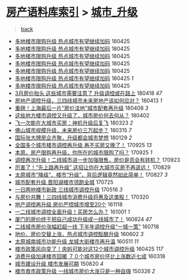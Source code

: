 [房产语料库索引](../../README.md)  > [城市_升级](城市_升级.md)
====
> [back](../README.md)

- [多地楼市限购升级 热点城市有望继续加码](http://jkwz.applinzi.com/ittc/7095850366824612880.html#%E5%A4%9A%E5%9C%B0%E6%A5%BC%E5%B8%82%E9%99%90%E8%B4%AD%E5%8D%87%E7%BA%A7+%E7%83%AD%E7%82%B9%E5%9F%8E%E5%B8%82%E6%9C%89%E6%9C%9B%E7%BB%A7%E7%BB%AD%E5%8A%A0%E7%A0%81) 180425  
- [多地楼市限购升级 热点城市有望继续加码](http://jkwz.applinzi.com/ittc/7095839056544138247.html#%E5%A4%9A%E5%9C%B0%E6%A5%BC%E5%B8%82%E9%99%90%E8%B4%AD%E5%8D%87%E7%BA%A7+%E7%83%AD%E7%82%B9%E5%9F%8E%E5%B8%82%E6%9C%89%E6%9C%9B%E7%BB%A7%E7%BB%AD%E5%8A%A0%E7%A0%81) 180425  
- [多地楼市限购升级 热点城市有望继续加码](http://jkwz.applinzi.com/ittc/7095838977406010385.html#%E5%A4%9A%E5%9C%B0%E6%A5%BC%E5%B8%82%E9%99%90%E8%B4%AD%E5%8D%87%E7%BA%A7+%E7%83%AD%E7%82%B9%E5%9F%8E%E5%B8%82%E6%9C%89%E6%9C%9B%E7%BB%A7%E7%BB%AD%E5%8A%A0%E7%A0%81) 180425  
- [多地楼市限购升级 热点城市有望继续加码](http://jkwz.applinzi.com/ittc/7095838178298823691.html#%E5%A4%9A%E5%9C%B0%E6%A5%BC%E5%B8%82%E9%99%90%E8%B4%AD%E5%8D%87%E7%BA%A7+%E7%83%AD%E7%82%B9%E5%9F%8E%E5%B8%82%E6%9C%89%E6%9C%9B%E7%BB%A7%E7%BB%AD%E5%8A%A0%E7%A0%81) 180425  
- [多地楼市限购升级 热点城市有望继续加码](http://jkwz.applinzi.com/ittc/7095834748180235274.html#%E5%A4%9A%E5%9C%B0%E6%A5%BC%E5%B8%82%E9%99%90%E8%B4%AD%E5%8D%87%E7%BA%A7+%E7%83%AD%E7%82%B9%E5%9F%8E%E5%B8%82%E6%9C%89%E6%9C%9B%E7%BB%A7%E7%BB%AD%E5%8A%A0%E7%A0%81) 180425  
- [多地楼市限购升级 热点城市有望继续加码](http://jkwz.applinzi.com/ittc/7095833367830594576.html#%E5%A4%9A%E5%9C%B0%E6%A5%BC%E5%B8%82%E9%99%90%E8%B4%AD%E5%8D%87%E7%BA%A7+%E7%83%AD%E7%82%B9%E5%9F%8E%E5%B8%82%E6%9C%89%E6%9C%9B%E7%BB%A7%E7%BB%AD%E5%8A%A0%E7%A0%81) 180425 *1* 
- [多地楼市限购升级 热点城市有望继续加码](http://jkwz.applinzi.com/ittc/7095821081955009542.html#%E5%A4%9A%E5%9C%B0%E6%A5%BC%E5%B8%82%E9%99%90%E8%B4%AD%E5%8D%87%E7%BA%A7+%E7%83%AD%E7%82%B9%E5%9F%8E%E5%B8%82%E6%9C%89%E6%9C%9B%E7%BB%A7%E7%BB%AD%E5%8A%A0%E7%A0%81) 180425  
- [3月房价抬头 这些城市需要注意了 升级调控或在路上](http://jkwz.applinzi.com/ittc/7093437800194245642.html#3%E6%9C%88%E6%88%BF%E4%BB%B7%E6%8A%AC%E5%A4%B4+%E8%BF%99%E4%BA%9B%E5%9F%8E%E5%B8%82%E9%9C%80%E8%A6%81%E6%B3%A8%E6%84%8F%E4%BA%86+%E5%8D%87%E7%BA%A7%E8%B0%83%E6%8E%A7%E6%88%96%E5%9C%A8%E8%B7%AF%E4%B8%8A) 180418 *47* 
- [房地产调控升级，三四线城市未来房地产该如何应对？](http://jkwz.applinzi.com/ittc/7091605214631298055.html#%E6%88%BF%E5%9C%B0%E4%BA%A7%E8%B0%83%E6%8E%A7%E5%8D%87%E7%BA%A7%EF%BC%8C%E4%B8%89%E5%9B%9B%E7%BA%BF%E5%9F%8E%E5%B8%82%E6%9C%AA%E6%9D%A5%E6%88%BF%E5%9C%B0%E4%BA%A7%E8%AF%A5%E5%A6%82%E4%BD%95%E5%BA%94%E5%AF%B9%EF%BC%9F) 180413 *1* 
- [重磅！上海最后一片“房价洼地”城市配套再升级](http://jkwz.applinzi.com/ittc/7089660282077185041.html#%E9%87%8D%E7%A3%85%EF%BC%81%E4%B8%8A%E6%B5%B7%E6%9C%80%E5%90%8E%E4%B8%80%E7%89%87%E2%80%9C%E6%88%BF%E4%BB%B7%E6%B4%BC%E5%9C%B0%E2%80%9D%E5%9F%8E%E5%B8%82%E9%85%8D%E5%A5%97%E5%86%8D%E5%8D%87%E7%BA%A7) 180408 *3* 
- [这些地方楼市调控又升级了，城市房价何去何从？](http://jkwz.applinzi.com/ittc/7087443922215502854.html#%E8%BF%99%E4%BA%9B%E5%9C%B0%E6%96%B9%E6%A5%BC%E5%B8%82%E8%B0%83%E6%8E%A7%E5%8F%88%E5%8D%87%E7%BA%A7%E4%BA%86%EF%BC%8C%E5%9F%8E%E5%B8%82%E6%88%BF%E4%BB%B7%E4%BD%95%E5%8E%BB%E4%BD%95%E4%BB%8E%EF%BC%9F) 180402  
- [飞一次能在大城市买房：神机升级后复飞](http://jkwz.applinzi.com/ittc/7083704389078615050.html#%E9%A3%9E%E4%B8%80%E6%AC%A1%E8%83%BD%E5%9C%A8%E5%A4%A7%E5%9F%8E%E5%B8%82%E4%B9%B0%E6%88%BF%EF%BC%9A%E7%A5%9E%E6%9C%BA%E5%8D%87%E7%BA%A7%E5%90%8E%E5%A4%8D%E9%A3%9E) 180323 *2* 
- [佛山城市规模升级，未来房价三万起步？](http://jkwz.applinzi.com/ittc/7080788523022287888.html#%E4%BD%9B%E5%B1%B1%E5%9F%8E%E5%B8%82%E8%A7%84%E6%A8%A1%E5%8D%87%E7%BA%A7%EF%BC%8C%E6%9C%AA%E6%9D%A5%E6%88%BF%E4%BB%B7%E4%B8%89%E4%B8%87%E8%B5%B7%E6%AD%A5%EF%BC%9F) 180315 *7* 
- [国际张大牌房企齐聚，升级都会城市梦想](http://jkwz.applinzi.com/ittc/7063957897312994315.html#%E5%9B%BD%E9%99%85%E5%BC%A0%E5%A4%A7%E7%89%8C%E6%88%BF%E4%BC%81%E9%BD%90%E8%81%9A%EF%BC%8C%E5%8D%87%E7%BA%A7%E9%83%BD%E4%BC%9A%E5%9F%8E%E5%B8%82%E6%A2%A6%E6%83%B3) 180129 *2* 
- [全国多个城市楼市调控再升级 再不买房又晚了！](http://jkwz.applinzi.com/ittc/7017261162729833488.html#%E5%85%A8%E5%9B%BD%E5%A4%9A%E4%B8%AA%E5%9F%8E%E5%B8%82%E6%A5%BC%E5%B8%82%E8%B0%83%E6%8E%A7%E5%86%8D%E5%8D%87%E7%BA%A7+%E5%86%8D%E4%B8%8D%E4%B9%B0%E6%88%BF%E5%8F%88%E6%99%9A%E4%BA%86%EF%BC%81) 170925 *13* 
- [本周，房产限购再升级，你所在的城市限购了吗？](http://jkwz.applinzi.com/ittc/7017251019728356369.html#%E6%9C%AC%E5%91%A8%EF%BC%8C%E6%88%BF%E4%BA%A7%E9%99%90%E8%B4%AD%E5%86%8D%E5%8D%87%E7%BA%A7%EF%BC%8C%E4%BD%A0%E6%89%80%E5%9C%A8%E7%9A%84%E5%9F%8E%E5%B8%82%E9%99%90%E8%B4%AD%E4%BA%86%E5%90%97%EF%BC%9F) 170925 *1* 
- [调控再次升级！二线城市进一步加强限售，房价是否会有转机？](http://jkwz.applinzi.com/ittc/7016589474174338065.html#%E8%B0%83%E6%8E%A7%E5%86%8D%E6%AC%A1%E5%8D%87%E7%BA%A7%EF%BC%81%E4%BA%8C%E7%BA%BF%E5%9F%8E%E5%B8%82%E8%BF%9B%E4%B8%80%E6%AD%A5%E5%8A%A0%E5%BC%BA%E9%99%90%E5%94%AE%EF%BC%8C%E6%88%BF%E4%BB%B7%E6%98%AF%E5%90%A6%E4%BC%9A%E6%9C%89%E8%BD%AC%E6%9C%BA%EF%BC%9F) 170923  
- [厉害了！“先上路再升级” 这招让你在大城市买房不再遥远！](http://jkwz.applinzi.com/ittc/7007037770718250000.html#%E5%8E%89%E5%AE%B3%E4%BA%86%EF%BC%81%E2%80%9C%E5%85%88%E4%B8%8A%E8%B7%AF%E5%86%8D%E5%8D%87%E7%BA%A7%E2%80%9D+%E8%BF%99%E6%8B%9B%E8%AE%A9%E4%BD%A0%E5%9C%A8%E5%A4%A7%E5%9F%8E%E5%B8%82%E4%B9%B0%E6%88%BF%E4%B8%8D%E5%86%8D%E9%81%A5%E8%BF%9C%EF%BC%81) 170829  
- [太原城市“降级”、楼市“升级”，背后逻辑竟然如此简单！](http://jkwz.applinzi.com/ittc/7006446692189340689.html#%E5%A4%AA%E5%8E%9F%E5%9F%8E%E5%B8%82%E2%80%9C%E9%99%8D%E7%BA%A7%E2%80%9D%E3%80%81%E6%A5%BC%E5%B8%82%E2%80%9C%E5%8D%87%E7%BA%A7%E2%80%9D%EF%BC%8C%E8%83%8C%E5%90%8E%E9%80%BB%E8%BE%91%E7%AB%9F%E7%84%B6%E5%A6%82%E6%AD%A4%E7%AE%80%E5%8D%95%EF%BC%81) 170827 *3* 
- [城市配套升级 晋阳湖楼市领跑全城](http://jkwz.applinzi.com/ittc/6994113503177475089.html#%E5%9F%8E%E5%B8%82%E9%85%8D%E5%A5%97%E5%8D%87%E7%BA%A7+%E6%99%8B%E9%98%B3%E6%B9%96%E6%A5%BC%E5%B8%82%E9%A2%86%E8%B7%91%E5%85%A8%E5%9F%8E) 170725  
- [一日两地楼市新政 三线城市调控升级](http://jkwz.applinzi.com/ittc/6968073264701113349.html#%E4%B8%80%E6%97%A5%E4%B8%A4%E5%9C%B0%E6%A5%BC%E5%B8%82%E6%96%B0%E6%94%BF+%E4%B8%89%E7%BA%BF%E5%9F%8E%E5%B8%82%E8%B0%83%E6%8E%A7%E5%8D%87%E7%BA%A7) 170516 *3* 
- [与房价共舞！三四线城市消费升级将惠及这类股！](http://jkwz.applinzi.com/ittc/6947155036651127812.html#%E4%B8%8E%E6%88%BF%E4%BB%B7%E5%85%B1%E8%88%9E%EF%BC%81%E4%B8%89%E5%9B%9B%E7%BA%BF%E5%9F%8E%E5%B8%82%E6%B6%88%E8%B4%B9%E5%8D%87%E7%BA%A7%E5%B0%86%E6%83%A0%E5%8F%8A%E8%BF%99%E7%B1%BB%E8%82%A1%EF%BC%81) 170320  
- [地产调控再升级 房价严控城市增至20个](http://jkwz.applinzi.com/ittc/6901896656575792133.html#%E5%9C%B0%E4%BA%A7%E8%B0%83%E6%8E%A7%E5%86%8D%E5%8D%87%E7%BA%A7+%E6%88%BF%E4%BB%B7%E4%B8%A5%E6%8E%A7%E5%9F%8E%E5%B8%82%E5%A2%9E%E8%87%B320%E4%B8%AA) 161118  
- [一二线城市调控全面升级！买房怎么办？](http://jkwz.applinzi.com/ittc/6884155933948642309.html#%E4%B8%80%E4%BA%8C%E7%BA%BF%E5%9F%8E%E5%B8%82%E8%B0%83%E6%8E%A7%E5%85%A8%E9%9D%A2%E5%8D%87%E7%BA%A7%EF%BC%81%E4%B9%B0%E6%88%BF%E6%80%8E%E4%B9%88%E5%8A%9E%EF%BC%9F) 161001 *1* 
- [厦门的房价终于把自己成功升级成一线城市了！](http://jkwz.applinzi.com/ittc/6869961488885875716.html#%E5%8E%A6%E9%97%A8%E7%9A%84%E6%88%BF%E4%BB%B7%E7%BB%88%E4%BA%8E%E6%8A%8A%E8%87%AA%E5%B7%B1%E6%88%90%E5%8A%9F%E5%8D%87%E7%BA%A7%E6%88%90%E4%B8%80%E7%BA%BF%E5%9F%8E%E5%B8%82%E4%BA%86%EF%BC%81) 160824 *47* 
- [二线城市房价涨幅赶超一线 下半年调控升级“一城一策”](http://jkwz.applinzi.com/ittc/6856305419768824837.html#%E4%BA%8C%E7%BA%BF%E5%9F%8E%E5%B8%82%E6%88%BF%E4%BB%B7%E6%B6%A8%E5%B9%85%E8%B5%B6%E8%B6%85%E4%B8%80%E7%BA%BF+%E4%B8%8B%E5%8D%8A%E5%B9%B4%E8%B0%83%E6%8E%A7%E5%8D%87%E7%BA%A7%E2%80%9C%E4%B8%80%E5%9F%8E%E4%B8%80%E7%AD%96%E2%80%9D) 160718  
- [地价、房价交替上涨，热点城市调控酝酿升级](http://jkwz.applinzi.com/ittc/6839127107602744324.html#%E5%9C%B0%E4%BB%B7%E3%80%81%E6%88%BF%E4%BB%B7%E4%BA%A4%E6%9B%BF%E4%B8%8A%E6%B6%A8%EF%BC%8C%E7%83%AD%E7%82%B9%E5%9F%8E%E5%B8%82%E8%B0%83%E6%8E%A7%E9%85%9D%E9%85%BF%E5%8D%87%E7%BA%A7) 160602 *3* 
- [太原城南城市功能升级 龙城大街楼市再升温](http://jkwz.applinzi.com/ittc/6830867949988348933.html#%E5%A4%AA%E5%8E%9F%E5%9F%8E%E5%8D%97%E5%9F%8E%E5%B8%82%E5%8A%9F%E8%83%BD%E5%8D%87%E7%BA%A7+%E9%BE%99%E5%9F%8E%E5%A4%A7%E8%A1%97%E6%A5%BC%E5%B8%82%E5%86%8D%E5%8D%87%E6%B8%A9) 160511 *11* 
- [楼市政策风向变了！央妈可能对这12个城市调控升级](http://jkwz.applinzi.com/ittc/6825051702147154948.html#%E6%A5%BC%E5%B8%82%E6%94%BF%E7%AD%96%E9%A3%8E%E5%90%91%E5%8F%98%E4%BA%86%EF%BC%81%E5%A4%AE%E5%A6%88%E5%8F%AF%E8%83%BD%E5%AF%B9%E8%BF%9912%E4%B8%AA%E5%9F%8E%E5%B8%82%E8%B0%83%E6%8E%A7%E5%8D%87%E7%BA%A7) 160425 *117* 
- [消费升级加速楼市回暖 ７０个城市房价环比上涨数近七成](http://jkwz.applinzi.com/ittc/6810982404604822532.html#%E6%B6%88%E8%B4%B9%E5%8D%87%E7%BA%A7%E5%8A%A0%E9%80%9F%E6%A5%BC%E5%B8%82%E5%9B%9E%E6%9A%96+%EF%BC%97%EF%BC%90%E4%B8%AA%E5%9F%8E%E5%B8%82%E6%88%BF%E4%BB%B7%E7%8E%AF%E6%AF%94%E4%B8%8A%E6%B6%A8%E6%95%B0%E8%BF%91%E4%B8%83%E6%88%90) 160318  
- [城市建设升级 楼市发展可期](http://jkwz.applinzi.com/ittc/6732580533667464196.html#%E5%9F%8E%E5%B8%82%E5%BB%BA%E8%AE%BE%E5%8D%87%E7%BA%A7+%E6%A5%BC%E5%B8%82%E5%8F%91%E5%B1%95%E5%8F%AF%E6%9C%9F) 150820 *4* 
- [楼市救市政策升级 一线城市房价大涨只是一种自嗨](http://jkwz.applinzi.com/ittc/547650611401545583.html#%E6%A5%BC%E5%B8%82%E6%95%91%E5%B8%82%E6%94%BF%E7%AD%96%E5%8D%87%E7%BA%A7+%E4%B8%80%E7%BA%BF%E5%9F%8E%E5%B8%82%E6%88%BF%E4%BB%B7%E5%A4%A7%E6%B6%A8%E5%8F%AA%E6%98%AF%E4%B8%80%E7%A7%8D%E8%87%AA%E5%97%A8) 150326 *2* 
